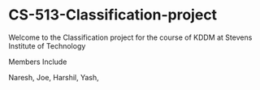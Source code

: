# CS-513-Classification-project


Welcome to the Classification project for the course of KDDM at Stevens Institute of Technology

Members Include 

Naresh,
Joe,
Harshil,
Yash,

